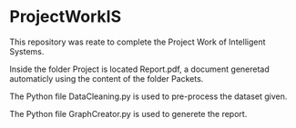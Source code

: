 # ProjectWorkIS

This repository was reate to complete the Project Work of Intelligent Systems.


Inside the folder Project is located Report.pdf, a document generetad automaticly using the content of the folder Packets.

The Python file DataCleaning.py is used to pre-process the dataset given.

The Python file GraphCreator.py is used to generete the report.
